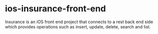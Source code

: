 # ios-insurance-front-end
Insurance is an iOS front end project that connects to a rest back end side which provides operations such as insert, update, delete, search and list.
